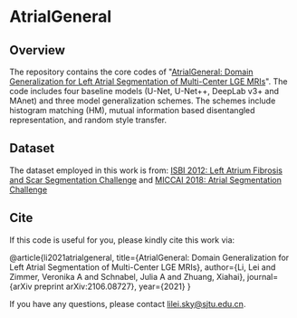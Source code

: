 # AtrialGeneral

## Overview
The repository contains the core codes of "[AtrialGeneral: Domain Generalization for Left Atrial Segmentation of Multi-Center LGE MRIs](https://arxiv.org/abs/2106.08727)".
The code includes four baseline models (U-Net, U-Net++, DeepLab v3+ and MAnet) and three model generalization schemes.
The schemes include histogram matching (HM), mutual information based disentangled representation, and random style transfer.

## Dataset
The dataset employed in this work is from:
[ISBI 2012: Left Atrium Fibrosis and Scar Segmentation Challenge](http://atriaseg2018.cardiacatlas.org/) and
[MICCAI 2018: Atrial Segmentation Challenge](http://www.cardiacatlas.org/challenges/left-atrium-fibrosis-and-scar-segmentation-challenge/)

## Cite
If this code is useful for you, please kindly cite this work via:

@article{li2021atrialgeneral,
  title={AtrialGeneral: Domain Generalization for Left Atrial Segmentation of Multi-Center LGE MRIs},
  author={Li, Lei and Zimmer, Veronika A and Schnabel, Julia A and Zhuang, Xiahai},
  journal={arXiv preprint arXiv:2106.08727},
  year={2021}
}

If you have any questions, please contact lilei.sky@sjtu.edu.cn.
